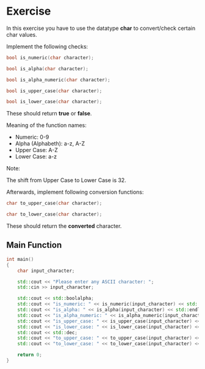 # Exercise

In this exercise you have to use the datatype **char** to convert/check certain char values.

Implement the following checks:

```cpp
bool is_numeric(char character);

bool is_alpha(char character);

bool is_alpha_numeric(char character);

bool is_upper_case(char character);

bool is_lower_case(char character);
```

These should return **true** or **false**.

Meaning of the function names:

- Numeric: 0-9
- Alpha (Alphabeth): a-z, A-Z
- Upper Case: A-Z
- Lower Case: a-z

Note:

The shift from Upper Case to Lower Case is 32.  

Afterwards, implement following conversion functions:

```cpp
char to_upper_case(char character);

char to_lower_case(char character);
```

These should return the **converted** character.

## Main Function

```cpp
int main()
{
    char input_character;

    std::cout << "Please enter any ASCII character: ";
    std::cin >> input_character;

    std::cout << std::boolalpha;
    std::cout << "is_numeric: " << is_numeric(input_character) << std::endl;
    std::cout << "is_alpha: " << is_alpha(input_character) << std::endl;
    std::cout << "is_alpha_numeric: " << is_alpha_numeric(input_character) << std::endl;
    std::cout << "is_upper_case: " << is_upper_case(input_character) << std::endl;
    std::cout << "is_lower_case: " << is_lower_case(input_character) << std::endl;
    std::cout << std::dec;
    std::cout << "to_upper_case: " << to_upper_case(input_character) << std::endl;
    std::cout << "to_lower_case: " << to_lower_case(input_character) << std::endl;

    return 0;
}
```
